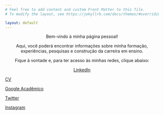 ```yaml
---
# Feel free to add content and custom Front Matter to this file.
# To modify the layout, see https://jekyllrb.com/docs/themes/#overriding-theme-defaults

layout: default
---
```



<p align="center">Bem-vindo à minha página pessoal!</p>
<p align="center">Aqui, você poderá encontrar informações sobre minha formação, experiências, pesquisas e construção da
  carreira em ensino.</p>
<p align="center">Fique à vontade e, para ter acesso às minhas redes, clique abaixo:</p>

<p align="center">
  <a class="button is-primary" href="https://www.linkedin.com/in/andressa-mielke-vasconcelos-6496b6164/">LinkedIn</a>
  
  <a class="button is-primary" href="https://drive.google.com/file/d/1w_hM_fBR-AhA3jI16xKUP2hiugsxym7S/view?usp=sharing">CV</a>
  
  <a class="button is-primary" href="https://scholar.google.com.br/citations?user=4KtSi9MAAAAJ&hl=pt-BR">Google Acadêmico</a>
  
  <a class="button is-primary" href="https://twitter.com/VasconcelosAM">Twitter</a>
  
  <a class="button is-primary" href="https://www.instagram.com/andressa.mielke/">Instagram</a>

</p>
